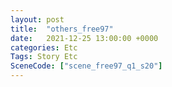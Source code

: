 ```yaml
---
layout: post
title:  "others_free97"
date:   2021-12-25 13:00:00 +0000
categories: Etc
Tags: Story Etc
SceneCode: ["scene_free97_q1_s20"]
---
```

